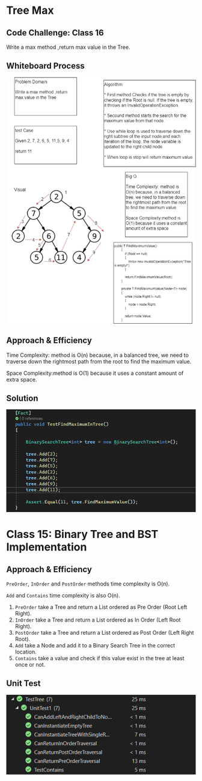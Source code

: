 
# Tree Max
## Code Challenge: Class 16

Write a max method ,return max value in the Tree.

## Whiteboard Process

![tree max Whiteboard](Asserts/cc16.png)

## Approach & Efficiency

Time Complexity: method is O(n) because, in a balanced tree, we need to traverse down the rightmost path from the root to find the maximum value.

Space Complexity:method is O(1) because it uses a constant amount of extra space. 

## Solution
![test tree max](Asserts/testmaxtree.png)

# Class 15: Binary Tree and BST Implementation


## Approach & Efficiency
``PreOrder``, ``InOrder`` and ``PostOrder`` methods time complexity is O(n).<br>

``Add`` and ``Contains`` time complexity is also O(n).

1. ``PreOrder`` take a Tree and return a List ordered as Pre Order (Root Left Right).
2. ``InOrder`` take a Tree and return a List ordered as In Order (Left Root Right).
3. ``PostOrder`` take a Tree and return a List ordered as Post Order (Left Right Root).
4. ``Add`` take a Node and add it to a Binary Search Tree in the correct location.
5. ``Contains`` take a value and check if this value exist in the tree at least once or not.

## Unit Test
![Test](Asserts/treetest.png)

